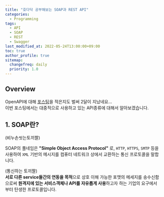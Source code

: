 ```yaml
---
title: "호다닥 공부해보는 SOAP과 REST API"
categories:
  - Programming
tags:
  - API
  - SOAP
  - REST
  - Swagger
last_modified_at: 2022-05-24T13:00:00+09:00
toc: true
author_profile: true
sitemap:
  changefreq: daily
  priority: 1.0
---
```


## Overview
OpenAPI에 대해 [포스팅](https://gruuuuu.github.io/programming/openapi/)을 적은지도 벌써 2달이 지났네요...   
이번 포스팅에서는 대중적으로 사용하고 있는 API종류에 대해서 알아보겠습니다.  

## 1. SOAP란?

(비누손씻는토끼짤)

SOAP의 풀네임은 **"Simple Object Access Protocol"** 로, `HTTP`, `HTTPS`, `SMTP` 등을 사용하여 `XML` 기반의 메시지를 컴퓨터 네트워크 상에서 교환하는 통신 프로토콜을 말합니다.  

(통신하는 토끼짤)  
**서로 다른 service들간의 연동을 목적**으로 상호 이해 가능한 포맷의 메세지를 송수신함으로써 **원격지에 있는 서비스객체나 API를 자유롭게 사용**하고자 하는 기업의 요구에서부터 탄생한 프로토콜입니다.

